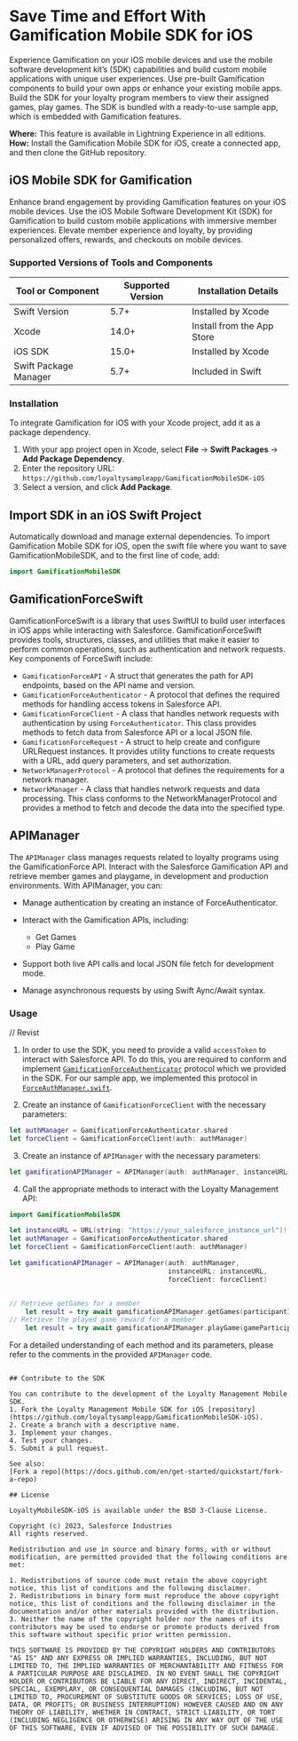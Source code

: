 # Save Time and Effort With Gamification Mobile SDK for iOS

Experience Gamification on your iOS mobile devices and use the mobile software development kit’s (SDK) capabilities and build custom mobile applications with unique user experiences. Use pre-built Gamification components to build your own apps or enhance your existing mobile apps. Build the SDK for your loyalty program members to view their assigned games, play games. The SDK is bundled with a ready-to-use sample app, which is embedded with Gamification features.

**Where:** This feature is available in Lightning Experience in all editions.  
**How:** Install the Gamification Mobile SDK for iOS, create a connected app, and then clone the GitHub repository.

## iOS Mobile SDK for Gamification

Enhance brand engagement by providing Gamification features on your iOS mobile devices. Use the iOS Mobile Software Development Kit (SDK) for Gamification to build custom mobile applications with immersive member experiences. Elevate member experience and loyalty, by providing personalized offers, rewards, and checkouts on mobile devices.

### Supported Versions of Tools and Components

| Tool or Component     | Supported Version | Installation Details          |
|-----------------------|-------------------|-------------------------------|
| Swift Version         | 5.7+              | Installed by Xcode            |
| Xcode                 | 14.0+             | Install from the App Store    |
| iOS SDK               | 15.0+             | Installed by Xcode            |
| Swift Package Manager | 5.7+              | Included in Swift             |

### Installation

To integrate Gamification for iOS with your Xcode project, add it as a package dependency.

1. With your app project open in Xcode, select **File** → **Swift Packages** → **Add Package Dependency**.
2. Enter the repository URL: `https://github.com/loyaltysampleapp/GamificationMobileSDK-iOS`
3. Select a version, and click **Add Package**.

## Import SDK in an iOS Swift Project

Automatically download and manage external dependencies. To import  Gamification Mobile SDK for iOS, open the swift file where you want to save GamificationMobileSDK, and to the first line of code, add:

```swift
import GamificationMobileSDK
```

## GamificationForceSwift

GamificationForceSwift is a library that uses SwiftUI to build user interfaces in iOS apps while interacting with Salesforce. GamificationForceSwift provides tools, structures, classes, and utilities that make it easier to perform common operations, such as authentication and network requests. Key components of ForceSwift include:

- `GamificationForceAPI` - A struct that generates the path for API endpoints, based on the API name and version.
- `GamificationForceAuthenticator` - A  protocol that defines the required methods for handling access tokens in Salesforce API.
- `GamificationForceClient` - A class that handles network requests with authentication by using `ForceAuthenticator`. This class provides methods to fetch data from Salesforce API or a local JSON file. 
- `GamificationForceRequest` - A struct to help create and configure URLRequest instances. It provides utility functions to create requests with a URL, add query parameters, and set authorization.
- `NetworkManagerProtocol` - A protocol that defines the requirements for a network manager.
- `NetworkManager` - A class that handles network requests and data processing. This class conforms to the NetworkManagerProtocol and provides a method to fetch and decode the data into the specified type.

## APIManager

The `APIManager` class manages requests related to loyalty programs using the GamificationForce API. Interact with the Salesforce Gamification API and retrieve member games and playgame, in development and production environments. With APIManager, you can:
- Manage authentication by creating an instance of ForceAuthenticator.
- Interact with the Gamification APIs, including:
    - Get Games
    - Play Game

- Support both live API calls and local JSON file fetch for development mode.
- Manage asynchronous requests by using Swift Aync/Await syntax.

### Usage
// Revist
1. In order to use the SDK, you need to provide a valid `accessToken` to interact with Salesforce API. To do this, you are required to conform and implement [`GamificationForceAuthenticator`](https://github.com/loyaltysampleapp/GamificationMobileSDK-iOS/blob/enhancement/adding_testCases/Sources/GamificationMobileSDK/ForceSwift/GamificationForceAuthenticator.swift) protocol which we provided in the SDK. For our sample app, we implemented this protocol in [`ForceAuthManager.swift`](https://github.com/salesforce-misc/LoyaltyMobileSDK-iOS/blob/main/SampleApps/MyNTORewards/MyNTORewards/ForceSwift%2BExtra/ForceAuthManager.swift).

2. Create an instance of `GamificationForceClient` with the necessary parameters:

```swift
let authManager = GamificationForceAuthenticator.shared
let forceClient = GamificationForceClient(auth: authManager)
```

3. Create an instance of `APIManager` with the necessary parameters:

```swift
let gamificationAPIManager = APIManager(auth: authManager, instanceURL: "YourInstanceURL", forceClient: forceClient)
```

4. Call the appropriate methods to interact with the Loyalty Management API:

```swift
import GamificationMobileSDK

let instanceURL = URL(string: "https://your_salesforce_instance_url")!
let authManager = GamificationForceAuthenticator.shared
let forceClient = GamificationForceClient(auth: authManager)

let gamificationAPIManager = APIManager(auth: authManager,
                                        instanceURL: instanceURL,
                                        forceClient: forceClient)


// Retrieve getGames for a member
    let result = try await gamificationAPIManager.getGames(participantId: "1234567890")
// Retrieve the played game reward for a member
    let result = try await gamificationAPIManager.playGame(gameParticipantRewardId: gameParticipantRewardId)

```

For a detailed understanding of each method and its parameters, please refer to the comments in the provided `APIManager` code.

  ```

## Contribute to the SDK

You can contribute to the development of the Loyalty Management Mobile SDK. 
1. Fork the Loyalty Management Mobile SDK for iOS [repository](https://github.com/loyaltysampleapp/GamificationMobileSDK-iOS).
2. Create a branch with a descriptive name.
3. Implement your changes.
4. Test your changes.
5. Submit a pull request.

See also:
[Fork a repo](https://docs.github.com/en/get-started/quickstart/fork-a-repo)

## License

LoyaltyMobileSDK-iOS is available under the BSD 3-Clause License.

Copyright (c) 2023, Salesforce Industries
All rights reserved.

Redistribution and use in source and binary forms, with or without modification, are permitted provided that the following conditions are met:

1. Redistributions of source code must retain the above copyright notice, this list of conditions and the following disclaimer.
2. Redistributions in binary form must reproduce the above copyright notice, this list of conditions and the following disclaimer in the documentation and/or other materials provided with the distribution.
3. Neither the name of the copyright holder nor the names of its contributors may be used to endorse or promote products derived from this software without specific prior written permission.

THIS SOFTWARE IS PROVIDED BY THE COPYRIGHT HOLDERS AND CONTRIBUTORS "AS IS" AND ANY EXPRESS OR IMPLIED WARRANTIES, INCLUDING, BUT NOT LIMITED TO, THE IMPLIED WARRANTIES OF MERCHANTABILITY AND FITNESS FOR A PARTICULAR PURPOSE ARE DISCLAIMED. IN NO EVENT SHALL THE COPYRIGHT HOLDER OR CONTRIBUTORS BE LIABLE FOR ANY DIRECT, INDIRECT, INCIDENTAL, SPECIAL, EXEMPLARY, OR CONSEQUENTIAL DAMAGES (INCLUDING, BUT NOT LIMITED TO, PROCUREMENT OF SUBSTITUTE GOODS OR SERVICES; LOSS OF USE, DATA, OR PROFITS; OR BUSINESS INTERRUPTION) HOWEVER CAUSED AND ON ANY THEORY OF LIABILITY, WHETHER IN CONTRACT, STRICT LIABILITY, OR TORT (INCLUDING NEGLIGENCE OR OTHERWISE) ARISING IN ANY WAY OUT OF THE USE OF THIS SOFTWARE, EVEN IF ADVISED OF THE POSSIBILITY OF SUCH DAMAGE.
